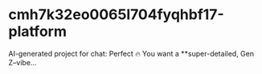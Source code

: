 # cmh7k32eo0065l704fyqhbf17-platform
AI-generated project for chat: Perfect 🔥 You want a **super-detailed, Gen Z–vibe...
